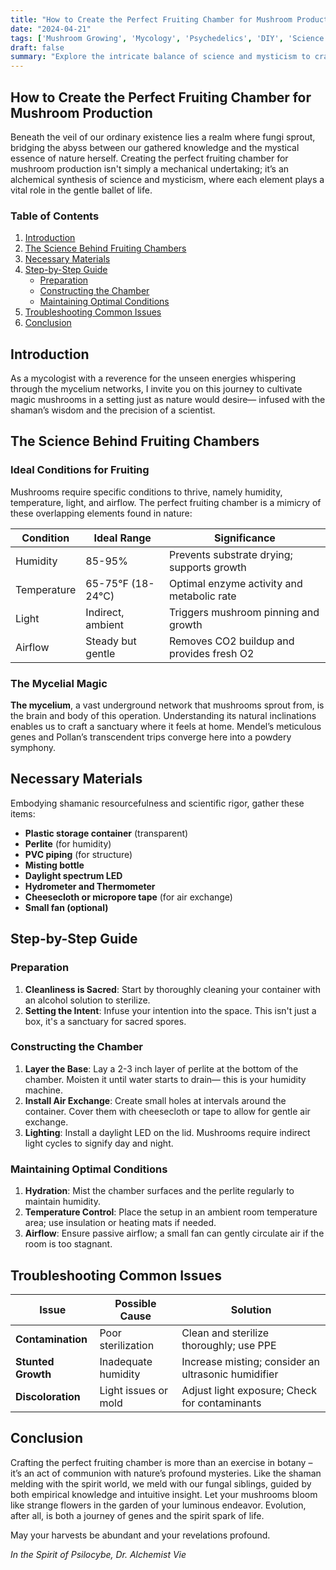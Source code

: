```yaml
---
title: "How to Create the Perfect Fruiting Chamber for Mushroom Production"
date: "2024-04-21"
tags: ['Mushroom Growing', 'Mycology', 'Psychedelics', 'DIY', 'Science', ]
draft: false
summary: "Explore the intricate balance of science and mysticism to craft the ideal fruiting chamber for mushroom cultivation, unlocking natures hidden gems."
---
```


## How to Create the Perfect Fruiting Chamber for Mushroom Production

Beneath the veil of our ordinary existence lies a realm where fungi sprout, bridging the abyss between our gathered knowledge and the mystical essence of nature herself. Creating the perfect fruiting chamber for mushroom production isn't simply a mechanical undertaking; it’s an alchemical synthesis of science and mysticism, where each element plays a vital role in the gentle ballet of life. 

### Table of Contents
1. [Introduction](#introduction)
2. [The Science Behind Fruiting Chambers](#the-science-behind-fruiting-chambers)
3. [Necessary Materials](#necessary-materials)
4. [Step-by-Step Guide](#step-by-step-guide)
    * [Preparation](#preparation)
    * [Constructing the Chamber](#constructing-the-chamber)
    * [Maintaining Optimal Conditions](#maintaining-optimal-conditions)
5. [Troubleshooting Common Issues](#troubleshooting-common-issues)
6. [Conclusion](#conclusion)

## Introduction

As a mycologist with a reverence for the unseen energies whispering through the mycelium networks, I invite you on this journey to cultivate magic mushrooms in a setting just as nature would desire— infused with the shaman’s wisdom and the precision of a scientist.

## The Science Behind Fruiting Chambers

### Ideal Conditions for Fruiting
Mushrooms require specific conditions to thrive, namely humidity, temperature, light, and airflow. The perfect fruiting chamber is a mimicry of these overlapping elements found in nature:

| Condition   | Ideal Range         | Significance                                 |
|-------------|---------------------|----------------------------------------------|
| Humidity    | 85-95%              | Prevents substrate drying; supports growth   |
| Temperature | 65-75°F (18-24°C)   | Optimal enzyme activity and metabolic rate   |
| Light       | Indirect, ambient   | Triggers mushroom pinning and growth         |
| Airflow     | Steady but gentle   | Removes CO2 buildup and provides fresh O2    |

### The Mycelial Magic

**The mycelium**, a vast underground network that mushrooms sprout from, is the brain and body of this operation. Understanding its natural inclinations enables us to craft a sanctuary where it feels at home. Mendel’s meticulous genes and Pollan’s transcendent trips converge here into a powdery symphony.

## Necessary Materials

Embodying shamanic resourcefulness and scientific rigor, gather these items:

- **Plastic storage container** (transparent)
- **Perlite** (for humidity)
- **PVC piping** (for structure)
- **Misting bottle**
- **Daylight spectrum LED** 
- **Hydrometer and Thermometer**
- **Cheesecloth or micropore tape** (for air exchange)
- **Small fan (optional)**

## Step-by-Step Guide

### Preparation

1. **Cleanliness is Sacred**: Start by thoroughly cleaning your container with an alcohol solution to sterilize.
2. **Setting the Intent**: Infuse your intention into the space. This isn't just a box, it's a sanctuary for sacred spores.

### Constructing the Chamber

1. **Layer the Base**: Lay a 2-3 inch layer of perlite at the bottom of the chamber. Moisten it until water starts to drain— this is your humidity machine.
2. **Install Air Exchange**: Create small holes at intervals around the container. Cover them with cheesecloth or tape to allow for gentle air exchange.
3. **Lighting**: Install a daylight LED on the lid. Mushrooms require indirect light cycles to signify day and night.

### Maintaining Optimal Conditions

1. **Hydration**: Mist the chamber surfaces and the perlite regularly to maintain humidity.
2. **Temperature Control**: Place the setup in an ambient room temperature area; use insulation or heating mats if needed.
3. **Airflow**: Ensure passive airflow; a small fan can gently circulate air if the room is too stagnant.

## Troubleshooting Common Issues

| Issue         | Possible Cause                 | Solution                                   |
|---------------|--------------------------------|--------------------------------------------|
| **Contamination**   | Poor sterilization | Clean and sterilize thoroughly; use PPE    |
| **Stunted Growth**  | Inadequate humidity | Increase misting; consider an ultrasonic humidifier |
| **Discoloration**   | Light issues or mold     | Adjust light exposure; Check for contaminants |

## Conclusion

Crafting the perfect fruiting chamber is more than an exercise in botany – it’s an act of communion with nature’s profound mysteries. Like the shaman melding with the spirit world, we meld with our fungal siblings, guided by both empirical knowledge and intuitive insight. Let your mushrooms bloom like strange flowers in the garden of your luminous endeavor. Evolution, after all, is both a journey of genes and the spirit spark of life.

May your harvests be abundant and your revelations profound.

*In the Spirit of Psilocybe, Dr. Alchemist Vie*
